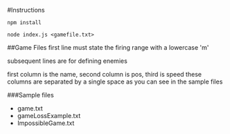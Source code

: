 #Instructions
```
npm install
```

```
node index.js <gamefile.txt>
```

##Game Files
first line must state the firing range with a lowercase 'm'

subsequent lines are for defining enemies

first column is the name, second column is pos, third is speed
these columns are separated by a single space as you can see in the sample files

###Sample files
- game.txt
- gameLossExample.txt
- ImpossibleGame.txt